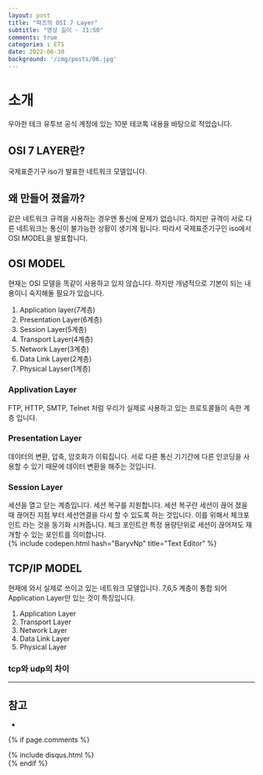 ```yaml
---
layout: post
title: "파즈의 OSI 7 Layer"
subtitle: "영상 길이 - 11:50"
comments: true
categories : ETS
date: 2022-06-30
background: '/img/posts/06.jpg'
---
```


# 소개
우아한 테크 유투브 공식 계정에 있는 10분 테코톡 내용을 바탕으로 적었습니다.

## OSI 7 LAYER란?
국제표준기구 iso가 발표한 네트워크 모델입니다.

## 왜 만들어 졌을까?
같은 네트워크 규격을 사용하는 경우엔 통신에 문제가 없습니다.
하지만 규격이 서로 다른 네트워크는 통신이 불가능한 상황이 생기게 됩니다.
따라서 국제표준기구인 iso에서 OSI MODEL을 발표합니다.

## OSI MODEL
현재는 OSI 모델을 똑같이 사용하고 있지 않습니다.
하지만 개념적으로 기본이 되는 내용이니 숙지해둘 필요가 있습니다.
1. Application layer(7계층)
2. Presentation Layer(6계층)
3. Session Layer(5계층)
4. Transport Layer(4계층)
5. Network Layer(3계층)
6. Data Link Layer(2계층)
7. Physical Layser(1계층)

### Applivation Layer
FTP, HTTP, SMTP, Telnet 처럼 우리가 실제로 사용하고 있는 프로토콜들이 속한 계층 입니다.

### Presentation Layer
데이터의 변환, 압축, 암호화가 이뤄집니다.
서로 다른 통신 기기간에 다른 인코딩을 사용할 수 있기 때문에 데이터 변환을 해주는 것입니다.

### Session Layer
세션을 열고 닫는 계층입니다.
세션 복구를 지원합니다.
세션 복구란 세션이 끊어 졌을 때 끊어진 지점 부터 세션연결을 다시 할 수 있도록 하는 것입니다.
이를 위해서 체크포인트 라는 것을 동기화 시켜줍니다.
체크 포인트란 특정 용량단위로 세션이 끊어져도 재개할 수 있는 포인트를 의미합니다.
<br>
{% include codepen.html hash="BaryvNp" title="Text Editor" %}


## TCP/IP MODEL
현재에 와서 실제로 쓰이고 있는 네트워크 모델입니다.
7,6,5 계층이 통합 되어 Application Layer만 있는 것이 특징입니다.
1. Application Layer
2. Transport Layer
3. Network Layer
4. Data Link Layer
5. Physical Layer

### tcp와 udp의 차이



---
## 참고
- 

{% if page.comments %}
<div id="post-disqus" class="container">
{% include disqus.html %}
</div>
{% endif %}
